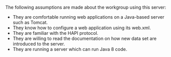 The following assumptions are made about the workgroup using this server:
* They are comfortable running web applications on a Java-based server such as Tomcat.
* They know how to configure a web application using its web.xml.
* They are familiar with the HAPI protocol.
* They are willing to read the documentation on how new data set are introduced to the server.
* They are running a server which can run Java 8 code.

